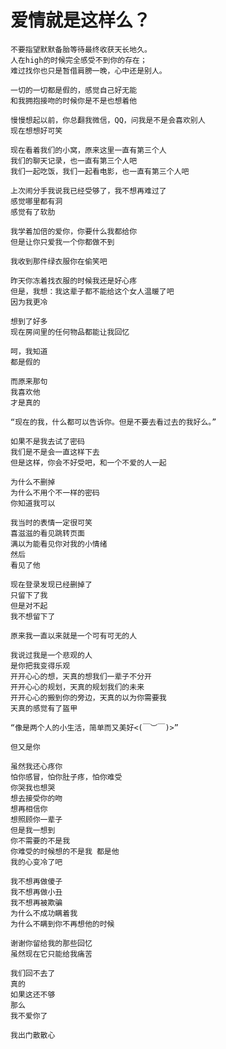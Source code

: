 爱情就是这样么？
====

    不要指望默默备胎等待最终收获天长地久。
    人在high的时候完全感受不到你的存在；
    难过找你也只是暂借肩膀一晚，心中还是别人。

    一切的一切都是假的，感觉自己好无能
    和我拥抱接吻的时候你是不是也想着他
    
    慢慢想起以前，你总翻我微信，QQ，问我是不是会喜欢别人
    现在想想好可笑
    
    现在看着我们的小窝，原来这里一直有第三个人
    我们的聊天记录，也一直有第三个人吧
    我们一起吃饭，我们一起看电影，也一直有第三个人吧
    
    上次闹分手我说我已经受够了，我不想再难过了
    感觉哪里都有洞
    感觉有了软肋
    
    我学着加倍的爱你，你要什么我都给你
    但是让你只爱我一个你都做不到
    
    我收到那件绿衣服你在偷笑吧
    
    昨天你冻着找衣服的时候我还是好心疼
    但是，我想：我这辈子都不能给这个女人温暖了吧
    因为我更冷
    
    想到了好多
    现在房间里的任何物品都能让我回忆
    
    呵，我知道
    都是假的
    
    而原来那句
    我喜欢他
    才是真的
    
    “现在的我，什么都可以告诉你。但是不要去看过去的我好么。”
    
    如果不是我去试了密码
    我们是不是会一直这样下去
    但是这样，你会不好受吧，和一个不爱的人一起
    
    为什么不删掉
    为什么不用个不一样的密码
    你知道我可以
    
    我当时的表情一定很可笑
    喜滋滋的看见跳转页面
    满以为能看见你对我的小情绪
    然后
    看见了他
    
    现在登录发现已经删掉了
    只留下了我   
    但是对不起
    我不想留下了
    
    原来我一直以来就是一个可有可无的人
    
    我说过我是一个悲观的人
    是你把我变得乐观
    开开心心的想，天真的想我们一辈子不分开
    开开心心的规划，天真的规划我们的未来
    开开心心的搬到你的旁边，天真的以为你需要我
    天真的感觉有了盔甲
    
    “像是两个人的小生活，简单而又美好<(￣︶￣)>”
    
    但又是你
    
    虽然我还心疼你
    怕你感冒，怕你肚子疼，怕你难受
    你哭我也想哭
    想去接受你的吻
    想再相信你
    想照顾你一辈子
    但是我一想到
    你不需要的不是我
    你难受的时候想的不是我 都是他
    我的心变冷了吧
    
    我不想再做傻子
    我不想再做小丑
    我不想再被欺骗
    为什么不成功瞒着我
    为什么不瞒到你不再想他的时候
        
    谢谢你留给我的那些回忆
    虽然现在它只能给我痛苦
    
    我们回不去了
    真的
    如果这还不够
    那么
    我不爱你了
    
    我出门散散心
    
    